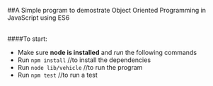 ##A Simple program to demostrate Object Oriented Programming in JavaScript using ES6 <br><br>

####To start:<br>
- Make sure **node is installed** and *run* the following commands<br>
- Run `npm install` //to install the dependencies<br>
- Run `node lib/vehicle` //to run the program<br>
- Run `npm test` //to run a test<br>